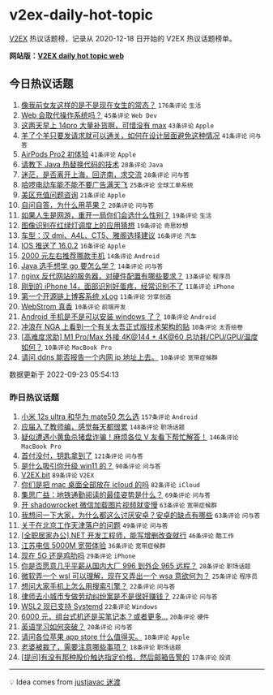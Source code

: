 # v2ex-daily-hot-topic

[V2EX](https://www.v2ex.com/) 热议话题榜，记录从 2020-12-18 日开始的 V2EX 热议话题榜单。

**网站版：[V2EX daily hot topic web](https://boojack.github.io/v2ex-daily-hot-topic-web/)**

## 今日热议话题

<!-- TODAY BEGIN -->

1. [像我前女友这样的是不是现在女生的常态？](https://www.v2ex.com/t/882353) `176条评论` `生活`
1. [Web 会取代操作系统吗？](https://www.v2ex.com/t/882341) `45条评论` `Web Dev`
1. [这两天早上 14pro 大量补货啊，可惜没有 max](https://www.v2ex.com/t/882284) `43条评论` `Apple`
1. [羊了个羊只要发请求就可以通关，如何在设计层面避免这种情况](https://www.v2ex.com/t/882304) `41条评论` `问与答`
1. [AirPods Pro2 初体验](https://www.v2ex.com/t/882311) `41条评论` `Apple`
1. [请教下 Java 热替换代码的技术](https://www.v2ex.com/t/882334) `28条评论` `Java`
1. [迷茫，是否离开上海，回济南，求交流](https://www.v2ex.com/t/882291) `28条评论` `问与答`
1. [哈啰电动车能不能不要广告满天飞](https://www.v2ex.com/t/882292) `25条评论` `全球工单系统`
1. [美区充值问题咨询](https://www.v2ex.com/t/882301) `21条评论` `Apple`
1. [自问自答，为什么用苹果？](https://www.v2ex.com/t/882376) `20条评论` `问与答`
1. [如果人生是网游，重开一局你们会选什么性别？](https://www.v2ex.com/t/882380) `19条评论` `生活`
1. [图像识别在红绿灯调度上的应用猜想](https://www.v2ex.com/t/882288) `19条评论` `奇思妙想`
1. [车型：汉 dmi、A4L、CT5、雅阁选择建议](https://www.v2ex.com/t/882331) `16条评论` `汽车`
1. [IOS 推送了 16.0.2](https://www.v2ex.com/t/882299) `16条评论` `Apple`
1. [2000 元左右推荐哪款手机](https://www.v2ex.com/t/882307) `14条评论` `Android`
1. [Java 选手想学 go 要怎么学？](https://www.v2ex.com/t/882285) `14条评论` `问与答`
1. [nginx 反代网站的服务器，对硬件配置有哪些要求？](https://www.v2ex.com/t/882289) `13条评论` `程序员`
1. [刚到的 iPhone 14，面部识别好蛋疼，经常识别不了](https://www.v2ex.com/t/882366) `11条评论` `iPhone`
1. [第一个开源链上博客系统 xLog](https://www.v2ex.com/t/882349) `11条评论` `分享创造`
1. [WebStrom 真香](https://www.v2ex.com/t/882337) `10条评论` `前端开发`
1. [Android 手机是不是可以安装 windows 了？](https://www.v2ex.com/t/882336) `10条评论` `Android`
1. [冲浪在 NGA 上看到一个有关太吾正式版技术架构的贴](https://www.v2ex.com/t/882310) `10条评论` `太吾绘卷`
1. [[高难度求助] M1 Pro/Max 外接 4K@144 + 4K@60 总功耗/CPU/GPU/温度如何？](https://www.v2ex.com/t/882302) `10条评论` `MacBook Pro`
1. [请问 ddns 能否报告一个内网 ip 地址上去。](https://www.v2ex.com/t/882298) `10条评论` `宽带症候群`

数据更新于 2022-09-23 05:54:13

<!-- TODAY END -->

### 昨日热议话题

<!-- YESTERDAY BEGIN -->

1. [小米 12s ultra 和华为 mate50 怎么选](https://www.v2ex.com/t/882053) `157条评论` `Android`
1. [应届入了教师编，感觉每天都很累](https://www.v2ex.com/t/882102) `148条评论` `职场话题`
1. [疑似遭遇小黄鱼杀猪盘诈骗！麻烦各位 V 友看下帮忙解答！](https://www.v2ex.com/t/882020) `146条评论` `MacBook Pro`
1. [首付没付，钥匙拿到了](https://www.v2ex.com/t/882021) `121条评论` `问与答`
1. [是什么吸引你升级 win11 的？](https://www.v2ex.com/t/882017) `90条评论` `问与答`
1. [V2EX.bit](https://www.v2ex.com/t/882082) `89条评论` `V2EX`
1. [你们是把 mac 桌面全部放在 icloud 的吗](https://www.v2ex.com/t/882126) `82条评论` `iCloud`
1. [集思广益：地铁通勤阅读的最佳姿势是什么？](https://www.v2ex.com/t/882070) `69条评论` `问与答`
1. [开 shadowrocket 微信加载图片视频就变慢](https://www.v2ex.com/t/882023) `63条评论` `宽带症候群`
1. [我想问一下大家，为什么都这么讨厌安卓？安卓的缺点有哪些](https://www.v2ex.com/t/882163) `63条评论` `问与答`
1. [关于在北京工作天津落户的问题](https://www.v2ex.com/t/882069) `49条评论` `问与答`
1. [[全职居家办公].NET 开发工程师，能写增删改查就行](https://www.v2ex.com/t/882039) `46条评论` `酷工作`
1. [江苏电信 5000M 宽带体验](https://www.v2ex.com/t/882261) `36条评论` `宽带症候群`
1. [现在 5G 还是鸡肋吗](https://www.v2ex.com/t/882178) `29条评论` `iPhone`
1. [你是否愿意几乎平薪从国内大厂 996 到外企 965 远程？](https://www.v2ex.com/t/882172) `28条评论` `职场话题`
1. [微软弄一个 wsl 可以理解，现在又弄出一个 wsa 意欲何为？](https://www.v2ex.com/t/882207) `25条评论` `程序员`
1. [想问大家手机上怎么用搜索引擎？](https://www.v2ex.com/t/882191) `22条评论` `问与答`
1. [律师去小城市专做劳动纠纷案是不是很好赚钱？](https://www.v2ex.com/t/882155) `22条评论` `问与答`
1. [WSL2 现已支持 Systemd](https://www.v2ex.com/t/882117) `22条评论` `Windows`
1. [6000 元，组台式机还是买笔记本？或者更多...](https://www.v2ex.com/t/882247) `20条评论` `硬件`
1. [英语学习如何突破？](https://www.v2ex.com/t/882166) `20条评论` `问与答`
1. [请问各位苹果 app store 什么值得买。](https://www.v2ex.com/t/882154) `18条评论` `Apple`
1. [老婆被裁了，需要注意哪些事项？](https://www.v2ex.com/t/882077) `18条评论` `职场话题`
1. [[提问]有没有那种股价触达指定价格，然后邮箱告警的](https://www.v2ex.com/t/882125) `17条评论` `投资`

<!-- YESTERDAY END -->

---

💡 Idea comes from [justjavac 迷渡](https://github.com/justjavac/)
